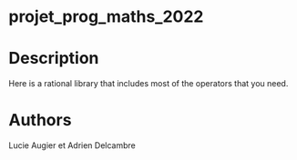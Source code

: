 # projet_prog_maths_2022

# Description
Here is a rational library that includes most of the operators that you need.

# Authors 
Lucie Augier et Adrien Delcambre



